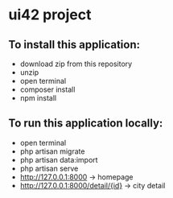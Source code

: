 # ui42 project

## To install this application:

- download zip from this repository
- unzip
- open terminal
- composer install
- npm install

## To run this application locally:

- open terminal
- php artisan migrate
- php artisan data:import
- php artisan serve
- http://127.0.0.1:8000 -> homepage
- http://127.0.0.1:8000/detail/{id} -> city detail
